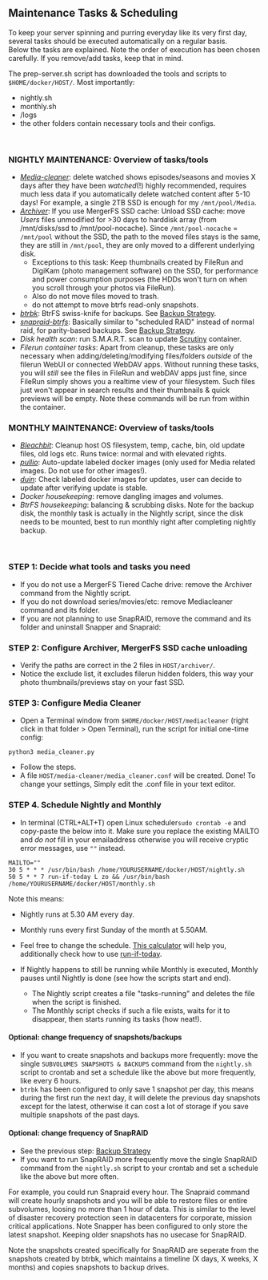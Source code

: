 ## Maintenance Tasks & Scheduling

To keep your server spinning and purring everyday like its very first day, several tasks should be executed automatically on a regular basis.  
Below the tasks are explained. Note the order of execution has been chosen carefully. If you remove/add tasks, keep that in mind. 

The prep-server.sh script has downloaded the tools and scripts to `$HOME/docker/HOST/`. Most importantly: 
- nightly.sh 
- monthly.sh 
- /logs
- the other folders contain necessary tools and their configs.  

&nbsp;

### NIGHTLY MAINTENANCE: Overview of tasks/tools
- [_Media-cleaner_](https://github.com/clara-j/media_cleaner): delete watched shows episodes/seasons and movies X days after they have been _watched_(!) highly recommended, requires much less data if you automatically delete watched content after 5-10 days! For example, a single 2TB SSD is enough for my `/mnt/pool/Media`.
- [_Archiver_](https://github.com/trapexit/mergerfs#time-based-expiring): If you use MergerFS SSD cache: Unload SSD cache: move _Users_ files unmodified for >30 days to harddisk array (from /mnt/disks/ssd to /mnt/pool-nocache). Since `/mnt/pool-nocache` = `/mnt/pool` without the SSD, the path to the moved files stays is the same, they are still in `/mnt/pool`, they are only moved to a different underlying disk. 
    - Exceptions to this task: Keep thumbnails created by FileRun and DigiKam (photo management software) on the SSD, for performance and power consumption purposes (the HDDs won't turn on when you scroll through your photos via FileRun). 
    - Also do not move files moved to trash.
    - do not attempt to move btrfs read-only snapshots.  
- [_btrbk_](https://digint.ch/btrbk/): BtrFS swiss-knife for backups. See [Backup Strategy](https://github.com/zilexa/Homeserver/tree/master/backup-strategy). 
- [_snapraid-btrfs_](https://github.com/automorphism88/snapraid-btrfs): Basically similar to "scheduled RAID" instead of normal raid, for parity-based backups. See [Backup Strategy](https://github.com/zilexa/Homeserver/tree/master/backup-strategy).
- _Disk health scan_: run S.M.A.R.T. scan to update [Scrutiny](https://github.com/AnalogJ/scrutiny) container. 
- _Filerun container tasks_: Apart from cleanup, these tasks are only necessary when adding/deleting/modifying files/folders _outside_ of the filerun WebUI or connected WebDAV apps. Without running these tasks, you will _still_ see the files in FileRun and webDAV apps just fine, since FileRun simply shows you a realtime view of your filesystem. Such files just won't appear in search results and their thumbnails & quick previews will be empty. Note these commands will be run from within the container. 

### MONTHLY MAINTENANCE: Overview of tasks/tools
- [_Bleachbit_](https://www.bleachbit.org/): Cleanup host OS filesystem, temp, cache, bin, old update files, old logs etc. Runs twice: normal and with elevated rights.
- [_pullio_](https://hotio.dev/pullio/): Auto-update labeled docker images (only used for Media related images. Do not use for other images!).
- [_duin_](https://crazymax.dev/diun/): Check labeled docker images for updates, user can decide to update after verifying update is stable. 
- _Docker housekeeping_: remove dangling images and volumes. 
- _BtrFS housekeeping_: balancing & scrubbing disks. Note for the backup disk, the monthly task is actually in the Nightly script, since the disk needs to be mounted, best to run monthly right after completing nightly backup. 

&nbsp;


### STEP 1: Decide what tools and tasks you need
- If you do not use a MergerFS Tiered Cache drive: remove the Archiver command from the Nightly script. 
- If you do not download series/movies/etc: remove Mediacleaner command and its folder. 
- If you are not planning to use SnapRAID, remove the command and its folder and uninstall Snapper and Snapraid:  


### STEP 2: Configure Archiver, MergerFS SSD cache unloading
- Verify the paths are correct in the 2 files in `HOST/archiver/`.
- Notice the exclude list, it excludes filerun hidden folders, this way your photo thumbnails/previews stay on your fast SSD. 


### STEP 3: Configure Media Cleaner
- Open a Terminal window from `$HOME/docker/HOST/mediacleaner` (right click in that folder > Open Terminal), run the script for initial one-time config:
```
python3 media_cleaner.py
```
- Follow the steps.
- A file `HOST/media-cleaner/media_cleaner.conf` will be created. Done! To change your settings, Simply edit the .conf file in your text editor.

### STEP 4. Schedule Nightly and Monthly
- In terminal (CTRL+ALT+T) open Linux scheduler`sudo crontab -e` and copy-paste the below into it. Make sure you replace the existing MAILTO and _do not_ fill in your emailaddress otherwise you will receive cryptic error messages, use `""` instead. 
```
MAILTO=""
30 5 * * * /usr/bin/bash /home/YOURUSERNAME/docker/HOST/nightly.sh
50 5 * * 7 run-if-today L zo && /usr/bin/bash /home/YOURUSERNAME/docker/HOST/monthly.sh
```
Note this means:
- Nightly runs at 5.30 AM every day.
- Monthly runs every first Sunday of the month at 5.50AM. 
- Feel free to change the schedule. [This calculator](https://crontab.guru/) will help you, additionally check how to use [run-if-today](https://github.com/xr09/cron-last-sunday/blob/master/run-if-today). 

- If Nightly happens to still be running while Monthly is executed, Monthly pauses until Nightly is done (see how the scripts start and end).  
  - The Nightly script creates a file "tasks-running" and deletes the file when the script is finished.
  - The Monthly script checks if such a file exists, waits for it to disappear, then starts running its tasks (how neat!). 

#### Optional: change frequency of snapshots/backups
- If you want to create snapshots and backups more frequently: move the single `SUBVOLUMES SNAPSHOTS & BACKUPS` command from the `nightly.sh` script to crontab and set a schedule like the above but more frequently, like every 6 hours. 
- `btrbk` has been configured to only save 1 snapshot per day, this means during the first run the next day, it will delete the previous day snapshots except for the latest, otherwise it can cost a lot of storage if you save multiple snapshots of the past days. 

#### Optional: change frequency of SnapRAID
- See the previous step: [Backup Strategy](https://github.com/zilexa/Homeserver/tree/master/backup-strategy)
- If you want to run SnapRAID more frequently move the single SnapRAID command from the `nightly.sh` script to your crontab and set a schedule like the above but more often. 

For example, you could run Snapraid every hour. The Snapraid command will create hourly snapshots and you will be able to restore files or entire subvolumes, loosing no more than 1 hour of data. This is similar to the level of disaster recovery protection seen in datacenters for corporate, mission critical applications. Note Snapper has been configured to only store the latest snapshot. Keeping older snapshots has no usecase for SnapRAID. 

Note the snapshots created specifically for SnapRAID are seperate from the snapshots created by btrbk, which maintains a timeline (X days, X weeks, X months) and copies snapshots to backup drives. 


